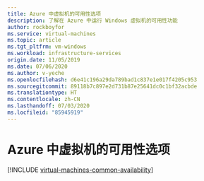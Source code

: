 ```yaml
---
title: Azure 中虚拟机的可用性选项
description: 了解在 Azure 中运行 Windows 虚拟机的可用性功能
author: rockboyfor
ms.service: virtual-machines
ms.topic: article
ms.tgt_pltfrm: vm-windows
ms.workload: infrastructure-services
origin.date: 11/05/2019
ms.date: 07/06/2020
ms.author: v-yeche
ms.openlocfilehash: d6e41c196a29da789bad1c837e1e017f4205c953
ms.sourcegitcommit: 89118b7c897e2d731b87e25641dc0c1bf32acbde
ms.translationtype: HT
ms.contentlocale: zh-CN
ms.lasthandoff: 07/03/2020
ms.locfileid: "85945919"
---
```

# <a name="availability-options-for-virtual-machines-in-azure"></a>Azure 中虚拟机的可用性选项

[!INCLUDE [virtual-machines-common-availability](../../../includes/virtual-machines-common-availability.md)]

<!-- Update_Description: update meta properties, wording update, update link -->